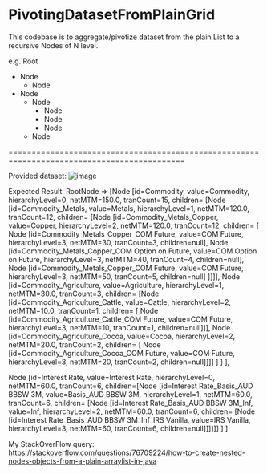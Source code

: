 # PivotingDatasetFromPlainGrid
 
This codebase is to aggregate/pivotize dataset from the plain List to a recursive Nodes of N level.

e.g.
Root
 - Node
     - Node
 - Node
     - Node
        - Node
        - Node
        - Node
     - Node
  
============================================================================================

Provided dataset:
![image](https://github.com/saumyadipdas/PivotingDatasetFromPlainGrid/assets/39150957/67fda30e-0093-473b-889a-1f0683e6b2d4)



Expected Result:
RootNode =>
[Node [id=Commodity, value=Commodity, hierarchyLevel=0, netMTM=150.0, tranCount=15, children=
 [Node [id=Commodity_Metals, value=Metals, hierarchyLevel=1, netMTM=120.0, tranCount=12, children= 
  [Node [id=Commodity_Metals_Copper, value=Copper, hierarchyLevel=2, netMTM=120.0, tranCount=12, children=
   [
    Node [id=Commodity_Metals_Copper_COM Future, value=COM Future, hierarchyLevel=3, netMTM=30, tranCount=3, children=null], 
    Node [id=Commodity_Metals_Copper_COM Option on Future, value=COM Option on Future, hierarchyLevel=3, netMTM=40, tranCount=4, children=null], 
    Node [id=Commodity_Metals_Copper_COM Future, value=COM Future, hierarchyLevel=3, netMTM=50, tranCount=5, children=null]
   ]]]], 
 Node [id=Commodity_Agriculture, value=Agriculture, hierarchyLevel=1, netMTM=30.0, tranCount=3, children=
  [Node  [id=Commodity_Agriculture_Cattle, value=Cattle, hierarchyLevel=2, netMTM=10.0, tranCount=1, children=
   [
    Node [id=Commodity_Agriculture_Cattle_COM Future, value=COM Future, hierarchyLevel=3, netMTM=10, tranCount=1, children=null]]], 
    Node [id=Commodity_Agriculture_Cocoa, value=Cocoa, hierarchyLevel=2, netMTM=20.0, tranCount=2, children=
     [
      Node [id=Commodity_Agriculture_Cocoa_COM Future, value=COM Future, hierarchyLevel=3, netMTM=20, tranCount=2, children=null]]]]
   ]
  ]
], 

Node [id=Interest Rate, value=Interest Rate, hierarchyLevel=0, netMTM=60.0, tranCount=6, children=[Node [id=Interest Rate_Basis_AUD BBSW 3M, value=Basis_AUD BBSW 3M, hierarchyLevel=1, netMTM=60.0, tranCount=6, children=
 [Node [id=Interest Rate_Basis_AUD BBSW 3M_Inf, value=Inf, hierarchyLevel=2, netMTM=60.0, tranCount=6, children=
  [Node [id=Interest Rate_Basis_AUD BBSW 3M_Inf_IRS Vanilla, value=IRS Vanilla, hierarchyLevel=3, netMTM=60, tranCount=6, children=null]]]]]]
 ]
]



My StackOverFlow query: https://stackoverflow.com/questions/76709224/how-to-create-nested-nodes-objects-from-a-plain-arraylist-in-java
